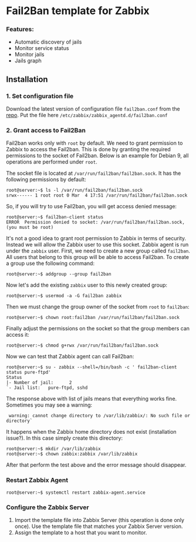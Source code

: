 # Fail2Ban template for Zabbix
### Features:

- Automatic discovery of jails
- Monitor service status
- Monitor jails
- Jails graph

## Installation
### 1. Set configuration file
Download the latest version of configuration file `fail2ban.conf` from the [repo](https://github.com/hermanekt/zabbix-fail2ban-discovery-). Put the file here `/etc/zabbix/zabbix_agentd.d/fail2ban.conf`

### 2. Grant access to Fail2Ban
Fail2ban works only with `root` by default. We need to grant permission to Zabbix to access the Fail2ban. This is done by granting the required permissions to the socket of Fail2ban. Below is an example for Debian 9, all operations are performed under `root`. 

The socket file is located at `/var/run/fail2ban/fail2ban.sock`. It has the following permissions by default:

```console
root@server:~$ ls -l /var/run/fail2ban/fail2ban.sock
srwx------ 1 root root 0 Mar  4 17:51 /var/run/fail2ban/fail2ban.sock
```

So, if you will try to use Fail2ban, you will get access denied message:

```console
root@server:~$ fail2ban-client status
ERROR  Permission denied to socket: /var/run/fail2ban/fail2ban.sock, (you must be root)
```

It's not a good idea to grant root permission to Zabbix in terms of security. Instead we will allow the Zabbix user to use this socket. Zabbix agent is run under the `zabbix` user. First, we need to create a new group called `fail2ban`. All users that belong to this group will be able to access Fail2ban. To create a group use the following command:

```console
root@server:~$ addgroup --group fail2ban
```

Now let's add the existing `zabbix` user to this newly created group:

```console
root@server:~$ usermod -a -G fail2ban zabbix
```

Then we must change the group owner of the socket from `root` to `fail2ban`:

```console
root@server:~$ chown root:fail2ban /var/run/fail2ban/fail2ban.sock
```

Finally adjust the permissions on the socket so that the group members can access it:

```console
root@server:~$ chmod g+rwx /var/run/fail2ban/fail2ban.sock
```

Now we can test that Zabbix agent can call Fail2ban:

```console
root@server:~$ su - zabbix --shell=/bin/bash -c ' fail2ban-client status pure-ftpd'
Status
|- Number of jail:      2
`- Jail list:   pure-ftpd, sshd
```

The response above with list of jails means that everything works fine. Sometimes you may see a warning:

```
 warning: cannot change directory to /var/lib/zabbix/: No such file or directory`
```

It happens when the Zabbix home directory does not exist (installation issue?). In this case simply create this directory:

```console
root@server:~$ mkdir /var/lib/zabbix
root@server:~$ chown zabbix:zabbix /var/lib/zabbix
```

After that perform the test above and the error message should disappear.

### Restart Zabbix Agent

```console
root@server:~$ systemctl restart zabbix-agent.service
```

### Configure the Zabbix Server
1. Import the template file into Zabbix Server (this operation is done only once). Use the template file that matches your Zabbix Server version.
2. Assign the template to a host that you want to monitor.
